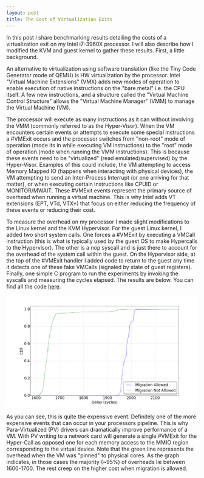 ```yaml
---
layout: post
title: The Cost of Virtualization Exits
---
```


In this post I share benchmarking results detailing the costs of a virtualization exit on my Intel i7-3960X processor. I will also describe how I modified the KVM and guest kernel to gather these results. First, a little background.

An alternative to virtualization using software translation (like the Tiny Code Generator mode of QEMU) is HW virtualization by the processor. Intel "Virtual Machine Extensions" (VMX) adds new modes of operation to enable execution of native instructions on the "bare metal" i.e. the CPU itself. A few new instructions, and a structure called the "Virtual Machine Control Structure" allows the "Virtual Machine Manager" (VMM) to manage the Virtual Machine (VM).

The processor will execute as many instructions as it can without involving the VMM (commonly referred to as the Hyper-Visor). When the VM encounters certain events or attempts to execute some special instructions a #VMExit occurs and the processor switches from "non-root" mode of operation (mode its in while executing VM instructions) to the "root" mode of operation (mode when running the VMM instructions). This is because these events need to be "virtualized" (read emulated/supervised) by the Hyper-Visor. Examples of this could include, the VM attempting to access Memory Mapped IO (happens when interacting with physical devices), the VM attempting to send an Inter-Process Interrupt (or one arriving for that matter), or when executing certain instructions like CPUID or MONITOR/MWAIT. These #VMExit events represent the primary source of overhead when running a virtual machine. This is why Intel adds VT extensions (EPT, VTd, VTX*) that focus on either reducing the frequency of these events or reducing their cost.

To measure the overhead on my processor I made slight modifications to the Linux kernel and the KVM Hypervisor. For the guest Linux kernel, I added two short system calls. One forces a #VMExit by executing a VMCall instruction (this is what is typically used by the guest OS to make Hypercalls to the Hypervisor). The other is a nop syscall and is just there to account for the overhead of the system call within the guest. On the Hypervisor side, at the top of the #VMExit handler I added code to return to the guest any time it detects one of these fake VMCalls (signaled by state of guest registers). Finally, one simple C program to run the experiments by invoking the syscalls and measuring the cycles elapsed. The results are below. You can find all the code [here](https://github.com/yshalabi/VMExit-Delay).

![VMExit Delay](../images/VMExitCost.png)

As you can see, this is quite the expensive event. Definitely one of the more expensive events that can occur in your processors pipeline. This is why Para-Virtualized (PV) drivers can dramatically improve performance of a VM. With PV writing to a network card will generate a single #VMExit for the Hyper-Call as opposed one for each memory access to the MMIO region corresponding to the virtual device. Note that the green line represents the overhead when the VM was "pinned" to physical cores. As the graph indicates, in those cases the majority (~95%) of overheads lie between 1600-1700. The rest creep on the higher cost when migration is allowed.

